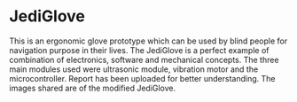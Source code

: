 # JediGlove
This is an ergonomic glove prototype which can be used by blind people for navigation purpose in their lives.
The JediGlove is a perfect example of combination of electronics, software and mechanical concepts.
The three main modules used were ultrasonic module, vibration motor and the microcontroller.
Report has been uploaded for better understanding.
The images shared are of the modified JediGlove.
